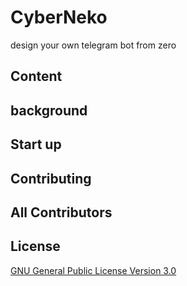 # CyberNeko
<p text-align=center>design your own telegram bot from zero</p>

## Content

## background

## Start up

## Contributing

## All Contributors

## License
[GNU General Public License Version 3.0](https://github.com/cpeditor/cpeditor/blob/master/LICENSE)

